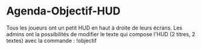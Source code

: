 # Agenda-Objectif-HUD

Tous les joueurs ont un petit HUD en haut à droite de leurs écrans.
Les admins ont la possibilités de modifier le texte qui compose l'HUD (2 titres, 2 textes) avec la commande : !objectif

